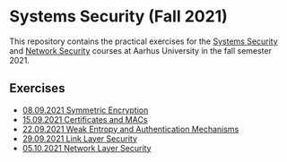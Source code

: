 Systems Security (Fall 2021)
============================

This repository contains the practical exercises for the [Systems
Security](https://kursuskatalog.au.dk/en/course/108987/Systems-Security) and
[Network
Security](https://kursuskatalog.au.dk/en/course/107823/Network-Security)
courses at Aarhus University in the fall semester 2021.



Exercises
---------

- [08.09.2021 Symmetric Encryption](01_symmetric_encryption/)
- [15.09.2021 Certificates and MACs](02_certificates_and_macs/)
- [22.09.2021 Weak Entropy and Authentication Mechanisms](03_weak_entropy_and_authentication_mechanisms/)
- [29.09.2021 Link Layer Security](04_link_layer_security/)
- [05.10.2021 Network Layer Security](05_network_layer_security/)
